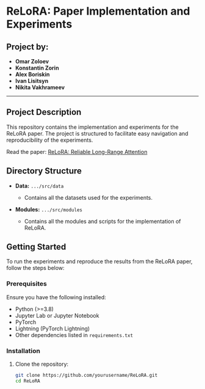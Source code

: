 # ReLoRA: Paper Implementation and Experiments

## Project by:
- **Omar Zoloev**
- **Konstantin Zorin**
- **Alex Boriskin**
- **Ivan Lisitsyn**
- **Nikita Vakhrameev**

---

## Project Description

This repository contains the implementation and experiments for the ReLoRA paper. The project is structured to facilitate easy navigation and reproducibility of the experiments.

Read the paper: [ReLoRA: Reliable Long-Range Attention](https://arxiv.org/pdf/2307.05695)

## Directory Structure

- **Data:** `.../src/data`
  - Contains all the datasets used for the experiments.
  
- **Modules:** `.../src/modules`
  - Contains all the modules and scripts for the implementation of ReLoRA.

## Getting Started

To run the experiments and reproduce the results from the ReLoRA paper, follow the steps below:

### Prerequisites

Ensure you have the following installed:
- Python (>=3.8)
- Jupyter Lab or Jupyter Notebook
- PyTorch
- Lightning (PyTorch Lightning)
- Other dependencies listed in `requirements.txt`

### Installation

1. Clone the repository:
   ```sh
   git clone https://github.com/yourusername/ReLoRA.git
   cd ReLoRA
